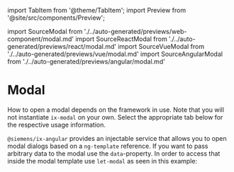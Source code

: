 import TabItem from '@theme/TabItem';
import Preview from '@site/src/components/Preview';

import SourceModal from './../auto-generated/previews/web-component/modal.md'
import SourceReactModal from './../auto-generated/previews/react/modal.md'
import SourceVueModal from './../auto-generated/previews/vue/modal.md'
import SourceAngularModal from './../auto-generated/previews/angular/modal.md'

# Modal

How to open a modal depends on the framework in use. Note that you will not instantiate `ix-modal` on your own.
Select the appropriate tab below for the respective usage information.

<Preview name="modal" height="35rem">
  <TabItem value="javascript">
    <SourceModal />
  </TabItem>
  <TabItem value="react">
    <SourceReactModal />
  </TabItem>
  <TabItem value="vue">
    <SourceVueModal />
  </TabItem>
  <TabItem value="angular">

`@siemens/ix-angular` provides an injectable service that allows you to open modal dialogs based on a `ng-template` reference.
If you want to pass arbitrary data to the modal use the `data`-property. In order to access that inside the modal template use `let-modal` as seen in this example:

  <SourceAngularModal />

  </TabItem>
</Preview>
